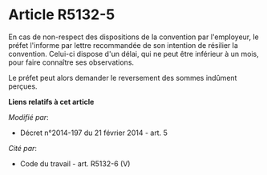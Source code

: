 # Article R5132-5

En cas de non-respect des dispositions de la convention par l'employeur, le préfet l'informe par lettre recommandée de son
intention de résilier la convention. Celui-ci dispose d'un délai, qui ne peut être inférieur à un mois, pour faire connaître
ses observations.

Le préfet peut alors demander le reversement des sommes indûment perçues.

**Liens relatifs à cet article**

_Modifié par_:

  - Décret n°2014-197 du 21 février 2014 - art. 5

_Cité par_:

  - Code du travail - art. R5132-6 (V)
